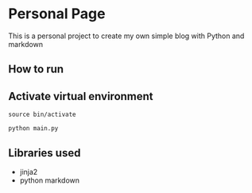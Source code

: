 # Personal Page

This is a personal project to create my own simple blog with Python and markdown

## How to run

## Activate virtual environment

`source bin/activate`

`python main.py`

## Libraries used

- jinja2
- python markdown
